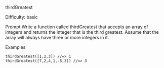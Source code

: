 thirdGreatest

Difficulty: basic


Prompt
Write a function called thirdGreatest that accepts an array of integers and returns the integer that is the third greatest. Assume that the array will always have three or more integers in it.

Examples
```
thirdGreatest([1,2,3]) //=> 1 
thirdGreatest([7,2,4,1,-5,3]) //=> 3